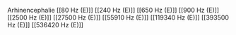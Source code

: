 Arhinencephalie
[[80 Hz (E)]]
[[240 Hz (E)]]
[[650 Hz (E)]]
[[900 Hz (E)]]
[[2500 Hz (E)]]
[[27500 Hz (E)]]
[[55910 Hz (E)]]
[[119340 Hz (E)]]
[[393500 Hz (E)]]
[[536420 Hz (E)]]